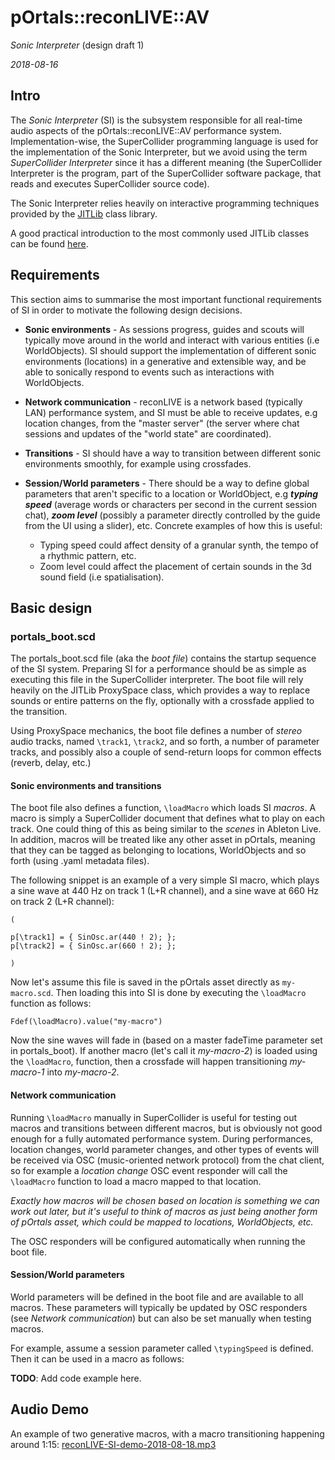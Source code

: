 # pOrtals::reconLIVE::AV

*Sonic Interpreter* (design draft 1)

*2018-08-16*

## Intro

The *Sonic Interpreter* (SI) is the subsystem responsible for all real-time audio aspects of the pOrtals::reconLIVE::AV performance system. Implementation-wise, the SuperCollider programming language is used for the implementation of the Sonic Interpreter, but we avoid using the term *SuperCollider Interpreter* since it has a different meaning (the SuperCollider Interpreter is the program, part of the SuperCollider software package, that reads and executes SuperCollider source code).

The Sonic Interpreter relies heavily on interactive programming techniques provided by the [JITLib](http://doc.sccode.org/Overviews/JITLib.html) class library.

A good practical introduction to the most commonly used JITLib classes can be found [here](https://theseanco.github.io/howto_co34pt_liveCode/).

## Requirements

This section aims to summarise the most important functional requirements of SI in order to motivate the following design decisions.

- **Sonic environments** - As sessions progress, guides and scouts will typically move around in the world and interact with various entities (i.e WorldObjects). SI should support the implementation of different sonic environments (locations) in a generative and extensible way, and be able to sonically respond to events such as interactions with WorldObjects.

- **Network communication** - reconLIVE is a network based (typically LAN) performance system, and SI must be able to receive updates, e.g location changes, from the "master server" (the server where chat sessions and updates of the "world state" are coordinated).

- **Transitions** - SI should have a way to transition between different sonic environments smoothly, for example using crossfades.

- **Session/World parameters** - There should be a way to define global parameters that aren't specific to a location or WorldObject, e.g _**typing speed**_ (average words or characters per second in the current session chat), _**zoom level**_ (possibly a parameter directly controlled by the guide from the UI using a slider), etc. Concrete examples of how this is useful:
   - Typing speed could affect density of a granular synth, the tempo of a rhythmic pattern, etc.
   - Zoom level could affect the placement of certain sounds in the 3d sound field (i.e spatialisation).

## Basic design

### portals_boot.scd
The portals_boot.scd file (aka the *boot file*) contains the startup sequence of the SI system. Preparing SI for a performance should be as simple as executing this file in the SuperCollider interpreter. The boot file will rely heavily on the JITLib ProxySpace class, which provides a way to replace sounds or entire patterns on the fly, optionally with a crossfade applied to the transition.

Using ProxySpace mechanics, the boot file defines a number of _stereo_ audio tracks, named ```\track1```, ```\track2```, and so forth, a number of parameter tracks, and possibly also a couple of send-return loops for common effects (reverb, delay, etc.)

#### Sonic environments and transitions

The boot file also defines a function, ```\loadMacro``` which loads SI *macros*. A macro is simply a SuperCollider document that defines what to play on each track. One could thing of this as being similar to the *scenes* in Ableton Live. In addition, macros will be treated like any other asset in pOrtals, meaning that they can be tagged as belonging to locations, WorldObjects and so forth (using .yaml metadata files).

The following snippet is an example of a very simple SI macro, which plays a sine wave at 440 Hz on track 1 (L+R channel), and a sine wave at 660 Hz on track 2 (L+R channel):

```
(

p[\track1] = { SinOsc.ar(440 ! 2); };
p[\track2] = { SinOsc.ar(660 ! 2); };

)
```

Now let's assume this file is saved in the pOrtals asset directly as ```my-macro.scd```. Then loading this into SI is done by executing the ```\loadMacro``` function as follows:

```
Fdef(\loadMacro).value("my-macro")
```

Now the sine waves will fade in (based on a master fadeTime parameter set in portals_boot). If another macro (let's call it *my-macro-2*) is loaded using the ```\loadMacro```, function, then a crossfade will happen transitioning *my-macro-1* into *my-macro-2*.

#### Network communication

Running ```\loadMacro``` manually in SuperCollider is useful for testing out macros and transitions between different macros, but is obviously not good enough for a fully automated performance system. During performances, location changes, world parameter changes, and other types of events will be received via OSC (music-oriented network protocol) from the chat client, so for example a *location change* OSC event responder will call the ```\loadMacro``` function to load a macro mapped to that location.

*Exactly how macros will be chosen based on location is something we can work out later, but it's useful to think of macros as just being another form of pOrtals asset, which could be mapped to locations, WorldObjects, etc.*

The OSC responders will be configured automatically when running the boot file.

#### Session/World parameters

World parameters will be defined in the boot file and are available to all macros. These parameters will typically be updated by OSC responders (see *Network communication*) but can also be set manually when testing macros.

For example, assume a session parameter called ```\typingSpeed``` is defined. Then it can be used in a macro as follows:

**TODO**: Add code example here.

## Audio Demo

An example of two generative macros, with a macro transitioning happening around 1:15:
 [reconLIVE-SI-demo-2018-08-18.mp3](https://www.dropbox.com/s/ilhnvlgv5necmx0/reconLIVE-SI-demo-2018-08-18.mp3?dl=0)
